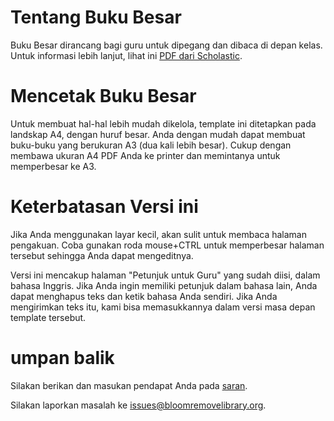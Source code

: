 # Tentang Buku Besar
Buku Besar dirancang bagi guru untuk dipegang dan dibaca di depan kelas. Untuk informasi lebih lanjut, lihat ini [PDF dari Scholastic](http://www.scholastic.ca/bigbooks/AGuidetoUsingBigBooksintheClassroom.pdf).

# Mencetak Buku Besar
Untuk membuat hal-hal lebih mudah dikelola, template ini ditetapkan pada landskap A4, dengan huruf besar.
Anda dengan mudah dapat membuat buku-buku yang berukuran A3 (dua kali lebih besar).
Cukup dengan membawa ukuran A4 PDF Anda ke printer dan memintanya untuk memperbesar ke A3.

# Keterbatasan Versi ini
Jika Anda menggunakan layar kecil, akan sulit untuk membaca halaman pengakuan. Coba gunakan roda mouse+CTRL untuk memperbesar halaman tersebut sehingga Anda dapat mengeditnya.

Versi ini mencakup halaman "Petunjuk untuk Guru" yang sudah diisi, dalam bahasa Inggris.
Jika Anda ingin memiliki petunjuk dalam bahasa lain, Anda dapat menghapus teks dan ketik bahasa Anda sendiri.
Jika Anda mengirimkan teks itu, kami bisa memasukkannya dalam versi masa depan template tersebut.

# umpan balik
Silakan berikan dan masukan pendapat Anda pada [saran](http://bloomlibrary.org/suggestions).

Silakan laporkan masalah ke [issues@bloomremovelibrary.org](mailto:issues@bloomremovelibrary.org?subject=Big&nbsp;Book&nbsp;Problem).
